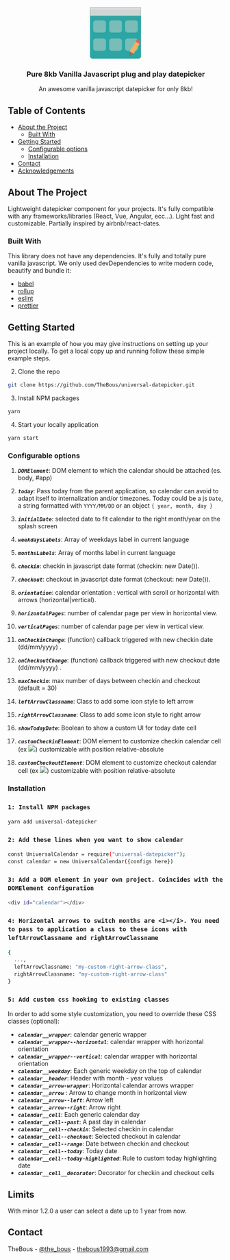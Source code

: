 <!-- PROJECT LOGO -->
<br />
<p align="center">
  <a href="https://github.com/TheBous">
    <img src="images/datepicker.svg" alt="Logo" width="120" height="120">
  </a>
  <h3 align="center">Pure 8kb Vanilla Javascript plug and play datepicker</h3>
  <p align="center">
    An awesome vanilla javascript datepicker for only 8kb!
  </p>
</p>

<!-- TABLE OF CONTENTS -->

## Table of Contents

- [About the Project](#about-the-project)
  - [Built With](#built-with)
- [Getting Started](#getting-started)
  - [Configurable options](#configurable-options)
  - [Installation](#installation)
- [Contact](#contact)
- [Acknowledgements](#acknowledgements)

<!-- ABOUT THE PROJECT -->

## About The Project

Lightweight datepicker component for your projects. It's fully compatible with any frameworks/libraries (React, Vue, Angular, ecc...).
Light fast and customizable. Partially inspired by airbnb/react-dates.

### Built With

This library does not have any dependencies. It's fully and totally pure vanilla javascript. We only used devDependencies to write modern code, beautify and bundle it:

- [babel](https://babeljs.io/)
- [rollup](https://rollupjs.org/)
- [eslint](https://eslint.org/)
- [prettier](https://prettier.io/)

<!-- GETTING STARTED -->

## Getting Started

This is an example of how you may give instructions on setting up your project locally.
To get a local copy up and running follow these simple example steps.

2. Clone the repo

```sh
git clone https://github.com/TheBous/universal-datepicker.git
```

3. Install NPM packages

```sh
yarn
```

4. Start your locally application

```sh
yarn start
```

### Configurable options

1. **_`DOMElement`_**: DOM element to which the calendar should be attached (es. body, #app)

2. **_`today`_**: Pass today from the parent application, so calendar can avoid to adapt itself to internalization and/or timezones. Today could be a js `Date`, a string formatted with `YYYY/MM/DD` or an object `{ year, month, day }`

3. **_`initialDate`_**: selected date to fit calendar to the right month/year on the splash screen

4. **_`weekdaysLabels`_**: Array of weekdays label in current language

5. **_`monthsLabels`_**: Array of months label in current language

6. **_`checkin`_**: checkin in javascript date format (checkin: new Date()).

7. **_`checkout`_**: checkout in javascript date format (checkout: new Date()).

8. **_`orientation`_**: calendar orientation : vertical with scroll or horizontal with arrows (horizontal|vertical).

9. **_`horizontalPages`_**: number of calendar page per view in horizontal view.

10. **_`verticalPages`_**: number of calendar page per view in vertical view.

11. **_`onCheckinChange`_**: (function) callback triggered with new checkin date (dd/mm/yyyy) .

12. **_`onCheckoutChange`_**: (function) callback triggered with new checkout date (dd/mm/yyyy) .

13. **_`maxCheckin`_**: max number of days between checkin and checkout (default = 30)

14. **_`leftArrowClassname`_**: Class to add some icon style to left arrow

15. **_`rightArrowClassname`_**: Class to add some icon style to right arrow

16. **_`showTodayDate`_**: Boolean to show a custom UI for today date cell

17. **_`customCheckinElement`_**: DOM element to customize checkin calendar cell (ex <img src="example_checkin.svg"/>) customizable with position relative-absolute

18. **_`customCheckoutElement`_**: DOM element to customize checkout calendar cell (ex <img src="example_checkout.svg"/>) customizable with position relative-absolute

### Installation

### `1: Install NPM packages`

```sh
yarn add universal-datepicker
```

### `2: Add these lines when you want to show calendar`

```sh
const UniversalCalendar = require("universal-datepicker");
const calendar = new UniversalCalendar({configs here})
```

### `3: Add a DOM element in your own project. Coincides with the DOMElement configuration`

```sh
<div id="calendar"></div>
```

### `4: Horizontal arrows to switch months are <i></i>. You need to pass to application a class to these icons with leftArrowClassname and rightArrowClassname`

```sh
{
  ...,
  leftArrowClassname: "my-custom-right-arrow-class",
  rightArrowClassname: "my-custom-right-arrow-class"
}
```

### `5: Add custom css hooking to existing classes`

In order to add some style customization, you need to override these CSS classes (optional):

- **_`calendar__wrapper`_**: calendar generic wrapper
- **_`calendar__wrapper--horizontal`_**: calendar wrapper with horizontal orientation
- **_`calendar__wrapper--vertical`_**: calendar wrapper with horizontal orientation
- **_`calendar__weekday`_**: Each generic weekday on the top of calendar
- **_`calendar__header`_**: Header with month - year values
- **_`calendar__arrow-wrapper`_**: Horizontal calendar arrows wrapper
- **_`calendar__arrow`_** : Arrow to change month in horizontal view
- **_`calendar__arrow--left`_**: Arrow left
- **_`calendar__arrow--right`_**: Arrow right
- **_`calendar__cell`_**: Each generic calendar day
- **_`calendar__cell--past`_**: A past day in calendar
- **_`calendar__cell--checkin`_**: Selected checkin in calendar
- **_`calendar__cell--checkout`_**: Selected checkout in calendar
- **_`calendar__cell--range`_**: Date between checkin and checkout
- **_`calendar__cell--today`_**: Today date
- **_`calendar__cell--today-highlighted`_**: Rule to custom today highlighting date
- **_`calendar__cell__decorator`_**: Decorator for checkin and checkout cells

<!-- LIMITS -->

## Limits

With minor 1.2.0 a user can select a date up to 1 year from now.

<!-- CONTACT -->

## Contact

TheBous - [@the_bous](https://twitter.com/The_Bous1993) - thebous1993@gmail.com

<!-- MARKDOWN LINKS & IMAGES -->
<!-- https://www.markdownguide.org/basic-syntax/#reference-style-links -->

[contributors-shield]: https://img.shields.io/github/contributors/othneildrew/Best-README-Template.svg?style=flat-square
[contributors-url]: https://github.com/othneildrew/Best-README-Template/graphs/contributors
[forks-shield]: https://img.shields.io/github/forks/othneildrew/Best-README-Template.svg?style=flat-square
[forks-url]: https://github.com/othneildrew/Best-README-Template/network/members
[stars-shield]: https://img.shields.io/github/stars/othneildrew/Best-README-Template.svg?style=flat-square
[stars-url]: https://github.com/othneildrew/Best-README-Template/stargazers
[issues-shield]: https://img.shields.io/github/issues/othneildrew/Best-README-Template.svg?style=flat-square
[issues-url]: https://github.com/othneildrew/Best-README-Template/issues
[license-shield]: https://img.shields.io/github/license/othneildrew/Best-README-Template.svg?style=flat-square
[license-url]: https://github.com/othneildrew/Best-README-Template/blob/master/LICENSE.txt
[linkedin-shield]: https://img.shields.io/badge/-LinkedIn-black.svg?style=flat-square&logo=linkedin&colorB=555
[linkedin-url]: https://linkedin.com/in/othneildrew
[product-screenshot]: images/screenshot.png
